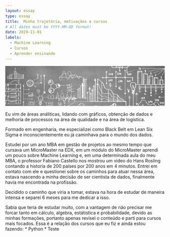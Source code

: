 ```yaml
---
layout: essay
type: essay
title:  Minha trajetória, motivações e cursos
# All dates must be YYYY-MM-DD format!
date: 2019-11-01
labels:
  - Machine Learning
  - Cursos
  - Aprender ensinando
---
```


<img class="ui fluid image" src="../images/graphics.jpg">

<p>Eu vim de áreas análiticas, lidando com gráficos, obtenção de dados e melhoria de processos na área de qualidade e na área de logistica.</p> 
<p>Formado em engenharia, me especializei como Black Belt em Lean Six Sigma e inconscientemente eu já caminhava para o mundo dos dados.</p>
<p>Estudei por um ano MBA em gestão de projetos ao mesmo tempo que cursava um MicroMaster na EDX, em um módulo do MicroMaster aprendi um 
pouco sobre Machine Learning e, em uma determinada aula do meu MBA, o professor Fabiano Castello nos mostrou um video do Hans Rosling 
contando a historia de 200 países por 200 anos em 4 minutos. Entrei em contato com ele e questionei sobre os caminhos para atuar nessa área, estava nascendo a minha decisão de ser cientista de dados, finalmente havia me encontrada na profissão.</p>

<p>Decidido o caminho que viria a tomar, estava na hora de estudar de maneira intensa e separei 6 meses para me dedicar a isso.</p>
<p>Sabia que teria de estudar muito, com a vantagem de não precisar me forcar tanto em cálculo, algebra, estátistica e probabilidade, devido as minhas formações, portanto apenas revisei o conteúdo e parti para cursos mais focados. Essa é a relação dos cursos que eu fiz e ainda estou fazendo:
  * Python
  * Teste
